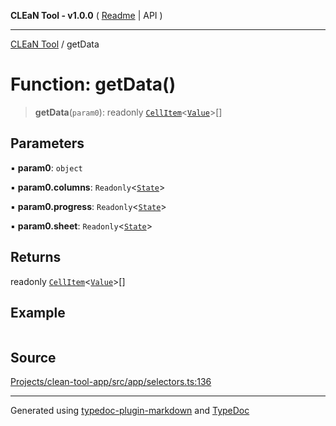 **CLEaN Tool - v1.0.0** ( [Readme](../README.md) \| API )

***

[CLEaN Tool](../exports.md) / getData

# Function: getData()

> **getData**(`param0`): readonly [`CellItem`](../interfaces/CellItem.md)\<[`Value`](../type-aliases/Value.md)\>[]

## Parameters

▪ **param0**: `object`

▪ **param0.columns**: `Readonly`\<[`State`](../private/interfaces/State.md)\>

▪ **param0.progress**: `Readonly`\<[`State`](../private/interfaces/State.md)\>

▪ **param0.sheet**: `Readonly`\<[`State`](../interfaces/State.md)\>

## Returns

readonly [`CellItem`](../interfaces/CellItem.md)\<[`Value`](../type-aliases/Value.md)\>[]

## Example

```ts

```

## Source

[Projects/clean-tool-app/src/app/selectors.ts:136](https://github.com/yuckyh/clean-tool-app/)

***

Generated using [typedoc-plugin-markdown](https://www.npmjs.com/package/typedoc-plugin-markdown) and [TypeDoc](https://typedoc.org/)
